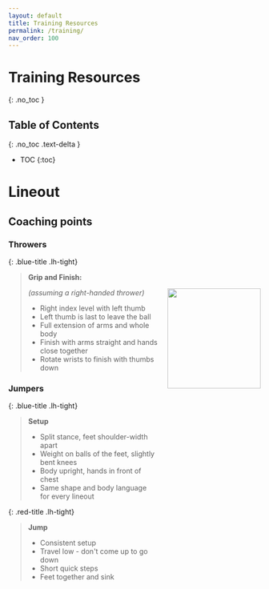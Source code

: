 ```yaml
---
layout: default
title: Training Resources
permalink: /training/
nav_order: 100
---
```


# Training Resources
{: .no_toc }

## Table of Contents
{: .no_toc .text-delta }

- TOC
{:toc}

# Lineout

## Coaching points

### Throwers

{: .blue-title .lh-tight}
> **Grip and Finish:**
>
> <div style="float: right; height:90%; width: 40%; margin-left: 20px;"><img src="{{ '/assets/images/lineout/throw_grip.png' | relative_url }}" style="width: 100%; max-height: 200px;"/></div>
> 
> _(assuming a right-handed thrower)_
> 
> - Right index level with left thumb
> - Left thumb is last to leave the ball
> - Full extension of arms and whole body
> - Finish with arms straight and hands close together
> - Rotate wrists to finish with thumbs down

### Jumpers

<div class="video-callout-container">
<div class="callouts-column" markdown="1">

{: .blue-title .lh-tight}
> **Setup**
> 
> - Split stance, feet shoulder-width apart
> - Weight on balls of the feet, slightly bent knees
> - Body upright, hands in front of chest
> - Same shape and body language for every lineout

{: .red-title .lh-tight}
> **Jump**
> 
> - Consistent setup
> - Travel low - don't come up to go down
> - Short quick steps
> - Feet together and sink 

</div>
<div class="video-column">
    <video autoplay muted loop>
        <source src="{{ '/assets/images/lineout/step_jump.mp4' | relative_url }}" type="video/mp4">
    </video>
</div>
</div>

### Lifters

{: .blue-title .lh-tight}
> **Setup**
>
> > <div style="float: right; height:90%; margin-left: 20px; margin-top:-20px"><img src="{{ '/assets/images/lineout/lift_setup.png' | relative_url }}" style="width: 100%; max-height:125px;"/></div>
> 
> - Squat low, chest up, back straight
> - Slight forward lean - ready to move
> - Hands in front of chest
> - Square-on or side-on to jumper


{: .red-title .lh-tight}
> **Lift**
>
> <div style="float: right; height:90%; margin-left: 20px; margin-top:-20px"><img src="{{ '/assets/images/lineout/lift.png' | relative_url }}" style="width: 100%; max-height:150px;"/></div>
> 
> - Inside foot as close to jumper as possible
> - Hips and shoulders square to jumper
> - Drive up from hips, stepping into square position
> - Arms drive up to lockout (biceps against ears)
> - Hold lockout until called "Down!"


## Drills

<details>
<summary>Colour drill</summary>
<img src="{{ '/assets/images/lineout/drills/colour_drill.png' | relative_url }}" style="width:100%; height: auto;"/>
</details>
<details>
<summary>Throw/Jump timing</summary>
<img src="{{ '/assets/images/lineout/drills/throw_jump.png' | relative_url }}" style="width:100%; height: auto;"/>
</details>
<details>
<summary>Turn & Set speed</summary>
<img src="{{ '/assets/images/lineout/drills/turn_set.png' | relative_url }}" style="width:100%; height: auto;"/>
</details>
<details>
<summary>Lineout racing</summary>
<img src="{{ '/assets/images/lineout/drills/lineout_racing.png' | relative_url }}" style="width:100%; height: auto;"/>
</details>
<details>
<summary>Slips vs Turns</summary>
<img src="{{ '/assets/images/lineout/drills/slips_turns.png' | relative_url }}" style="width:100%; height: auto;"/>
</details>
